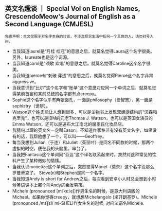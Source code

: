 ## 英文名趣谈 ｜ Special Vol on English Names, CrescendoMeow's Journal of English as a Second Language (CMJESL)

```
免责声明：本文仅限于对名字本身的讨论，不涉及现实生活中任何一个具体的人，请勿对号入座。
```

- 当我知道laurel是“月桂 桂冠”的意思之后，就莫名觉得Laura这个名字很美。另外，laureate也是这个词源。
- 当我知道carol是“颂歌 欢唱”的意思之后，就莫名觉得Caroline这个名字很美。
- 当我知道pierce有“刺破 穿透”的意思之后，就莫名觉得Pierce这个名字非常aggressive。
- 当我意识到“比尔”这个名字和“账单”这个意思对应同一个单词之后，就莫名觉得某前首富和某前总统的名字都有点creepy。
- Sophie这个名字似乎有两张面孔，一面是philosophy（爱智慧），另一面是sophistry（诡辩）。
- Watson这个姓氏能让人想到很多，可以是生物书上发现双螺旋结构的“沃森和克里克”，也可以是IBM的元老Thomas J. Watson，也可以是英国女演员的Emma Watson，还可以是遍布大江南北的屈臣氏化妆品店。
- 我猜何以琛的英文名一定叫Eason。不知道作家格非有没有英文名字，如果没有的话，我帮他想了一个，可以叫——Geoffrey。
- 每当我想到Julian（于连）和Juliet（茱丽叶）是同名不同款的时候，那两个虚拟的时空，便在我的头脑里，串台了。
- 当我把Fantasia这个单词同“芬达”这个译名联系起来时，突然对这种常见的饮料产生了某种微妙的情愫。
- 当我认识monetize这个单词之后，突然觉得Monet（莫奈）这个名字没那么罗曼蒂克了。
Steve(n)和Stephen是同一个名字。
- 当我知道Andy is short for Andrew之后，每次看到安卓小人时总会想到小时候英语课本上那个叫Andy的金发男孩。
- Michele (pronounced [miˈkɛːle])作男生名的时候，是意大利语版的Michael。如果你觉得creepy，就想想Michelangelo (米开朗基罗)。Michele (pronounced /mɪˈʃɛl/ mi-SHEL)作女生名的时候, 对应法语名Michèle.
